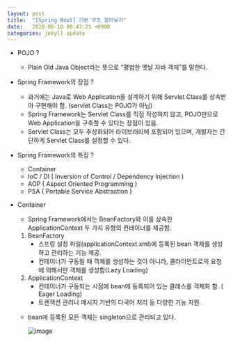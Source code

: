 ```yaml
---
layout: post
title:  "[Spring Boot] 기본 구조 알아보기"
date:   2018-06-10 00:47:25 +0900
categories: jekyll update
---
```


- POJO ? 
    - Plain Old Java Object라는 뜻으로 “평범한 옛날 자바 객체”를 말한다. 


- Spring Framework의 장점 ? 
    - 과거에는 Java로 Web Application을 설계하기 위해 Servlet Class를 상속받아 구현해야 함. (servlet Class는 POJO가 아님) 
    - Spring Framework는 Servlet Class를 직접 작성하지 않고, POJO만으로 Web Application을 구축할 수 있다는 장점이 있음.
    - Servlet Class는 모두 추상화되어 라이브러리에 포함되어 있으며, 개발자는 간단하게 Servlet Class를 설정할 수 있다.

- Spring Framework의 특징 ? 
    - Container
	- IoC / DI      ( Inversion of Control / Dependency Injection ) 
	- AOP            ( Aspect Oriented Programming ) 
	- PSA             ( Portable Service Abstraction ) 

- Container
    - Spring Framework에서는 BeanFactory와 이를 상속한 ApplicationContext 두 가지 유형의 컨테이너를 제공함.
    1. BeanFactory
        - 스프링 설정 파일(applicationContext.xml)에 등록된 bean 객체를 생성하고 관리하는 기능 제공.
        - 컨테이너가 구동될 때 객체를 생성하는 것이 아니라, 클라이언트로의 요청에 의해서만 객체를 생성함(Lazy Loading)
 	2. ApplicationContext
        - 컨테이너가 구동되는 시점에 bean에 등록되어 있는 클래스를 객체화 함. ( Eager Loading)
        - 트랜잭션 관리나 메시지 기반의 다국어 처리 등 다양한 기능 지원.
    - bean에 등록된 모든 객체는 singleton으로 관리되고 있다.


        ![image](https://user-images.githubusercontent.com/12456375/41198125-0609a0c4-6cad-11e8-8ad7-789e6e882520.png)